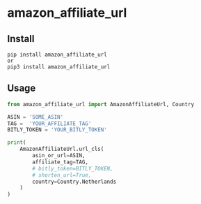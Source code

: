 # amazon_affiliate_url

## Install

~~~~shell
pip install amazon_affiliate_url
or
pip3 install amazon_affiliate_url
~~~~

## Usage

~~~~python
from amazon_affiliate_url import AmazonAffiliateUrl, Country

ASIN = 'SOME_ASIN'
TAG =  'YOUR_AFFILIATE_TAG'
BITLY_TOKEN = 'YOUR_BITLY_TOKEN'

print(
    AmazonAffiliateUrl.url_cls(
        asin_or_url=ASIN,
        affiliate_tag=TAG,
        # bitly_token=BITLY_TOKEN,
        # shorten_url=True,
        country=Country.Netherlands
    )
)
~~~~